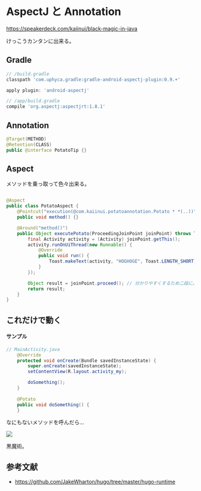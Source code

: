 AspectJ と Annotation
===

https://speakerdeck.com/kaiinui/black-magic-in-java

けっこうカンタンに出来る。

Gradle
---

```groovy
// /build.gradle
classpath 'com.uphyca.gradle:gradle-android-aspectj-plugin:0.9.+'

apply plugin: 'android-aspectj'
```

```groovy
// /app/build.gradle
compile 'org.aspectj:aspectjrt:1.8.1'
```

Annotation
---

```java
@Target(METHOD)
@Retention(CLASS)
public @interface PotatoTip {}
```

Aspect
---

メソッドを乗っ取って色々出来る。

```java

@Aspect
public class PotatoAspect {
    @Pointcut("execution(@com.kaiinui.potatoannotation.Potato * *(..))")
    public void method() {}

    @Around("method()")
    public Object executePotato(ProceedingJoinPoint joinPoint) throws Throwable {
        final Activity activity = (Activity) joinPoint.getThis();
        activity.runOnUiThread(new Runnable() {
            @Override
            public void run() {
                Toast.makeText(activity, "HOGHOGE", Toast.LENGTH_SHORT).show();
            }
        });

        Object result = joinPoint.proceed(); // 分かりやすくするため二段に。 .proceed() で対象のメソッドを実行して返り値を貰える。
        return result;
    }
}
```

これだけで動く
---

#### サンプル

```java
// MainActivity.java
    @Override
    protected void onCreate(Bundle savedInstanceState) {
        super.onCreate(savedInstanceState);
        setContentView(R.layout.activity_my);

        doSomething();
    }
    
    @Potato
    public void doSomething() {
    }
```

なにもないメソッドを呼んだら…

![](https://dl.dropboxusercontent.com/u/7817937/_github/Screenshot_2014-08-20-18-31-11.png)

黒魔術。

参考文献
---

- https://github.com/JakeWharton/hugo/tree/master/hugo-runtime
